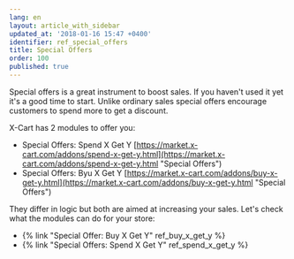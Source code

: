 ```yaml
---
lang: en
layout: article_with_sidebar
updated_at: '2018-01-16 15:47 +0400'
identifier: ref_special_offers
title: Special Offers
order: 100
published: true
---
```

Special offers is a great instrument to boost sales. If you haven't used it yet it's a good time to start. Unlike ordinary sales special offers encourage customers to spend more to get a discount.

X-Cart has 2 modules to offer you:
* Special Offers: Spend X Get Y [https://market.x-cart.com/addons/spend-x-get-y.html](https://market.x-cart.com/addons/spend-x-get-y.html "Special Offers")
* Special Offers: Byu X Get Y [https://market.x-cart.com/addons/buy-x-get-y.html](https://market.x-cart.com/addons/buy-x-get-y.html "Special Offers")

They differ in logic but both are aimed at increasing your sales. Let's check what the modules can do for your store:
- {% link "Special Offer: Buy X Get Y" ref_buy_x_get_y %}
- {% link "Special Offers: Spend X Get Y" ref_spend_x_get_y %}
